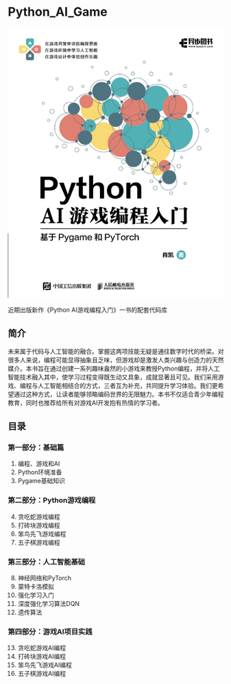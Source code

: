 # Python_AI_Game

![alt text](images/cover.jpg)

近期出版新作《Python AI游戏编程入门》一书的配套代码库


## 简介
未来属于代码与人工智能的融合。掌握这两项技能无疑是通往数字时代的桥梁。对很多人来说，编程可能显得抽象且乏味，但游戏却是激发人类兴趣与创造力的天然媒介。本书旨在通过创建一系列趣味盎然的小游戏来教授Python编程，并将人工智能技术融入其中，使学习过程变得既生动又具象，成就显著且可见。我们采用游戏、编程与人工智能相结合的方式，三者互为补充，共同提升学习体验。我们更希望通过这种方式，让读者能够领略编码世界的无限魅力。本书不仅适合青少年编程教育，同时也推荐给所有对游戏AI开发抱有热情的学习者。

## 目录
### 第一部分：基础篇

1. 编程、游戏和AI
2. Python环境准备 
3. Pygame基础知识

### 第二部分：Python游戏编程 

4. 贪吃蛇游戏编程
5. 打砖块游戏编程
6. 笨鸟先飞游戏编程
7. 五子棋游戏编程

### 第三部分：人工智能基础

8. 神经网络和PyTorch
9. 蒙特卡洛模拟
10. 强化学习入门  
11. 深度强化学习算法DQN
12. 遗传算法 

### 第四部分：游戏AI项目实践

13.  贪吃蛇游戏AI编程
14.  打砖块游戏AI编程
15.  笨鸟先飞游戏AI编程
16.  五子棋游戏AI编程


